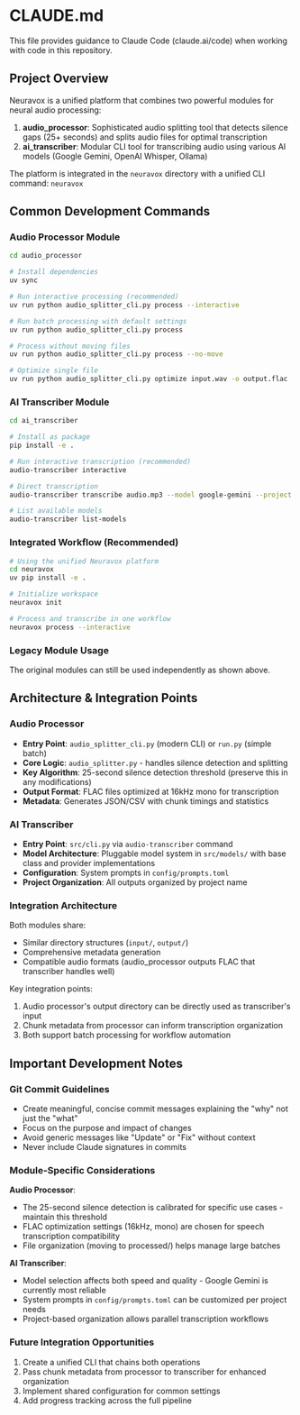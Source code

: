 # CLAUDE.md

This file provides guidance to Claude Code (claude.ai/code) when working with code in this repository.

## Project Overview

Neuravox is a unified platform that combines two powerful modules for neural audio processing:

1. **audio_processor**: Sophisticated audio splitting tool that detects silence gaps (25+ seconds) and splits audio files for optimal transcription
2. **ai_transcriber**: Modular CLI tool for transcribing audio using various AI models (Google Gemini, OpenAI Whisper, Ollama)

The platform is integrated in the `neuravox` directory with a unified CLI command: `neuravox`

## Common Development Commands

### Audio Processor Module
```bash
cd audio_processor

# Install dependencies
uv sync

# Run interactive processing (recommended)
uv run python audio_splitter_cli.py process --interactive

# Run batch processing with default settings
uv run python audio_splitter_cli.py process

# Process without moving files
uv run python audio_splitter_cli.py process --no-move

# Optimize single file
uv run python audio_splitter_cli.py optimize input.wav -o output.flac
```

### AI Transcriber Module
```bash
cd ai_transcriber

# Install as package
pip install -e .

# Run interactive transcription (recommended)
audio-transcriber interactive

# Direct transcription
audio-transcriber transcribe audio.mp3 --model google-gemini --project "project-name"

# List available models
audio-transcriber list-models
```

### Integrated Workflow (Recommended)
```bash
# Using the unified Neuravox platform
cd neuravox
uv pip install -e .

# Initialize workspace
neuravox init

# Process and transcribe in one workflow
neuravox process --interactive
```

### Legacy Module Usage
The original modules can still be used independently as shown above.

## Architecture & Integration Points

### Audio Processor
- **Entry Point**: `audio_splitter_cli.py` (modern CLI) or `run.py` (simple batch)
- **Core Logic**: `audio_splitter.py` - handles silence detection and splitting
- **Key Algorithm**: 25-second silence detection threshold (preserve this in any modifications)
- **Output Format**: FLAC files optimized at 16kHz mono for transcription
- **Metadata**: Generates JSON/CSV with chunk timings and statistics

### AI Transcriber
- **Entry Point**: `src/cli.py` via `audio-transcriber` command
- **Model Architecture**: Pluggable model system in `src/models/` with base class and provider implementations
- **Configuration**: System prompts in `config/prompts.toml`
- **Project Organization**: All outputs organized by project name

### Integration Architecture
Both modules share:
- Similar directory structures (`input/`, `output/`)
- Comprehensive metadata generation
- Compatible audio formats (audio_processor outputs FLAC that transcriber handles well)

Key integration points:
1. Audio processor's output directory can be directly used as transcriber's input
2. Chunk metadata from processor can inform transcription organization
3. Both support batch processing for workflow automation

## Important Development Notes

### Git Commit Guidelines
- Create meaningful, concise commit messages explaining the "why" not just the "what"
- Focus on the purpose and impact of changes
- Avoid generic messages like "Update" or "Fix" without context
- Never include Claude signatures in commits

### Module-Specific Considerations

**Audio Processor**:
- The 25-second silence detection is calibrated for specific use cases - maintain this threshold
- FLAC optimization settings (16kHz, mono) are chosen for speech transcription compatibility
- File organization (moving to processed/) helps manage large batches

**AI Transcriber**:
- Model selection affects both speed and quality - Google Gemini is currently most reliable
- System prompts in `config/prompts.toml` can be customized per project needs
- Project-based organization allows parallel transcription workflows

### Future Integration Opportunities
1. Create a unified CLI that chains both operations
2. Pass chunk metadata from processor to transcriber for enhanced organization
3. Implement shared configuration for common settings
4. Add progress tracking across the full pipeline
